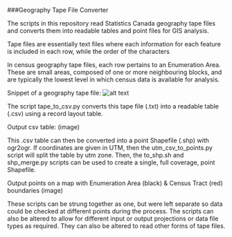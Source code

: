 ###Geography Tape File Converter

The scripts in this repository read Statistics Canada geography tape files and converts them into readable tables and point files for GIS analysis.

Tape files are essentially text files where each information for each feature is included in each row, while the order of the characters

In census geography tape files, each row pertains to an Enumeration Area.  These are small areas, composed of one or more neighbouring blocks, and are typically the lowest level in which census data is available for analysis.

Snippet of a geography tape file:
![alt text](imgs/img_tape.png)

The script tape_to_csv.py converts this tape file (.txt) into a readable table (.csv) using a record layout table.

Output csv table:
(image)

This .csv table can then be converted into a point Shapefile (.shp) with ogr2ogr.  If coordinates are given in UTM, then the utm_csv_to_points.py script will split the table by utm zone.  Then, the to_shp.sh and shp_merge.py scripts can be used to create a single, full coverage, point Shapefile.  

Output points on a map with Enumeration Area (black) & Census Tract (red) boundaries
(image)

These scripts can be strung together as one, but were left separate so data could be checked at different points during the process.  The scripts can also be altered to allow for different input or output projections or data file types as required.  They can also be altered to read other forms of tape files.
